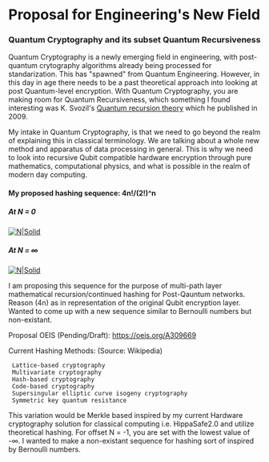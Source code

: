 # Proposal for Engineering's New Field
### Quantum Cryptography and its subset Quantum Recursiveness

Quantum Cryptography is a newly emerging field in engineering, with post-quantum crytography algorithms already being processed for standarization. This has "spawned" from Quantum Engineering. However, in this day in age there needs to be a past theoretical approach into looking at post Quantum-level encryption. With Quantum Cryptography, you are making room for Quantum Recursiveness, which something I found interesting was K. Svozil's [Quantum recursion theory](http://citeseerx.ist.psu.edu/viewdoc/summary?doi=10.1.1.263.9717) which he published in 2009.

My intake in Quantum Cryptography, is that we need to go beyond the realm of explaining this in classical terminology. We are talking about a whole new method and apparatus of data processing in general. This is why we need to look into recursive Qubit compatible hardware encryption through pure mathematics, computational physics, and what is possible in the realm of modern day computing.

#### My proposed hashing sequence: 4n!/(2!)^n
##### At N = 0

[![N|Solid](https://i.imgur.com/X76p37y.gif)](https://www.wolframalpha.com/input/?i=4n!%2F(2!)%5En)

##### At N =  ∞

[![N|Solid](https://i.imgur.com/aQEy113.gif)](https://www.wolframalpha.com/input/?i=4n!%2F(2!)%5En)

I am proposing this sequence for the purpose of multi-path layer mathematical recursion/continued hashing for Post-Qauntum networks. Reason (4n) as in representation of the original Qubit encryption layer. Wanted to come up with a new sequence similar to Bernoulli numbers but non-existant.

Proposal OEIS (Pending/Draft): https://oeis.org/A309669

Current Hashing Methods: (Source: Wikipedia)

     Lattice-based cryptography
     Multivariate cryptography
     Hash-based cryptography
     Code-based cryptography
     Supersingular elliptic curve isogeny cryptography
     Symmetric key quantum resistance
     
This variation would be Merkle based inspired by my current Hardware cryptography solution for classical computing i.e. HippaSafe2.0 and utilize theoretical hashing. For offset N = -1, you are set with the lowest value of -∞. I wanted to make a non-existant sequence for hashing sort of inspired by Bernoulli numbers.
